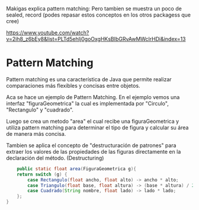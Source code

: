 Makigas explica pattern matching:
Pero tambien se muestra un poco de sealed, record (podes repasar estos conceptos en los otros packagess que cree)

https://www.youtube.com/watch?v=2ih8_z6bEy8&list=PLTd5ehIj0goOxgHKsBIbGRvAwMWclrHDi&index=13


# Pattern Matching
Pattern matching es una característica de Java que permite realizar comparaciones más flexibles y concisas entre objetos.


Aca se hace un ejemplo de Pattern Matching. En el ejemplo vemos una interfaz "figuraGeometrica" la cual es implementada por "Circulo", "Rectangulo" y "cuadrado".

Luego se crea un metodo "area" el cual recibe una figuraGeometrica y utiliza pattern matching para determinar el tipo de figura y calcular su área de manera más concisa.

Tambien se aplica el concepto de "destructuración de patrones" para extraer los valores de las propiedades de las figuras directamente en la declaración del método. (Destructuring)
```java
    public static float area(FiguraGeometrica g){
    return switch (g) {
        case Rectangulo(float ancho, float alto) -> ancho * alto;
        case Triangulo(float base, float altura) -> (base * altura) / 2;
        case Cuadrado(String nombre, float lado) -> lado * lado;
    };
}
```


